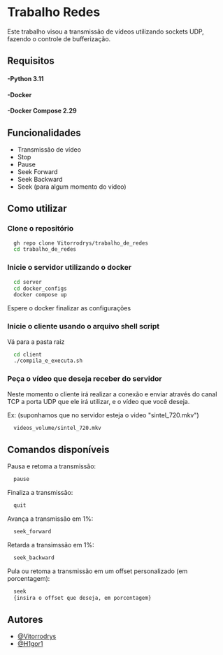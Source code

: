 
# Trabalho Redes

Este trabalho visou a transmissão de vídeos utilizando sockets UDP, fazendo o controle de bufferização.

## Requisitos

#### -Python 3.11
#### -Docker
#### -Docker Compose 2.29

## Funcionalidades

- Transmissão de vídeo
- Stop
- Pause
- Seek Forward
- Seek Backward
- Seek (para algum momento do vídeo)


## Como utilizar

### Clone o repositório

```bash
  gh repo clone Vitorrodrys/trabalho_de_redes
  cd trabalho_de_redes
```

### Inicie o servidor utilizando o docker

```bash
  cd server
  cd docker_configs
  docker compose up
```

Espere o docker finalizar as configurações

### Inicie o cliente usando o arquivo shell script

Vá para a pasta raiz

```bash
  cd client
  ./compila_e_executa.sh
```

### Peça o vídeo que deseja receber do servidor

Neste momento o cliente irá realizar a conexão e enviar através do canal TCP a porta UDP que ele irá utilizar, e o vídeo que você deseja.

Ex: (suponhamos que no servidor esteja o video "sintel_720.mkv")

```bash
  videos_volume/sintel_720.mkv
```

## Comandos disponíveis

Pausa e retoma a transmissão:
```bash
  pause
```

Finaliza a transmissão:
```bash
  quit
```

Avança a transmissão em 1%:
```bash
  seek_forward
```

Retarda a transimssão em 1%:
```bash
  seek_backward
```

Pula ou retoma a transmissão em um offset personalizado (em porcentagem):
```bash
  seek
  {insira o offset que deseja, em porcentagem}
```
    
## Autores

- [@Vitorrodrys](https://github.com/Vitorrodrys)
- [@H1gor1](https://github.com/H1gor1)
